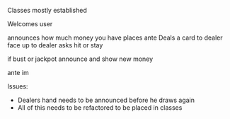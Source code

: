 

Classes mostly established

Welcomes user

announces how much money you have 
places ante
Deals a card to dealer face up to dealer
asks hit or stay

if bust or jackpot announce and show new money

ante im




Issues:
* Dealers hand needs to be announced before he draws again
* All of this needs to be refactored to be placed in classes 